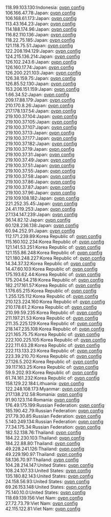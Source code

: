 118.99.103.130:Indonesia: [ovpn config](vpn/118_99_103_130.ovpn)  
106.166.47.78:Japan: [ovpn config](vpn/106_166_47_78.ovpn)  
106.168.61.173:Japan: [ovpn config](vpn/106_168_61_173.ovpn)  
113.43.164.23:Japan: [ovpn config](vpn/113_43_164_23.ovpn)  
114.188.174.96:Japan: [ovpn config](vpn/114_188_174_96.ovpn)  
116.82.110.136:Japan: [ovpn config](vpn/116_82_110_136.ovpn)  
118.22.75.185:Japan: [ovpn config](vpn/118_22_75_185.ovpn)  
121.118.75.51:Japan: [ovpn config](vpn/121_118_75_51.ovpn)  
122.208.194.129:Japan: [ovpn config](vpn/122_208_194_129.ovpn)  
124.215.136.214:Japan: [ovpn config](vpn/124_215_136_214.ovpn)  
126.102.243.6:Japan: [ovpn config](vpn/126_102_243_6.ovpn)  
126.160.17.74:Japan: [ovpn config](vpn/126_160_17_74.ovpn)  
126.200.221.103:Japan: [ovpn config](vpn/126_200_221_103.ovpn)  
126.38.159.75:Japan: [ovpn config](vpn/126_38_159_75.ovpn)  
126.85.52.130:Japan: [ovpn config](vpn/126_85_52_130.ovpn)  
153.206.151.159:Japan: [ovpn config](vpn/153_206_151_159.ovpn)  
1.66.34.52:Japan: [ovpn config](vpn/1_66_34_52.ovpn)  
209.17.88.179:Japan: [ovpn config](vpn/209_17_88_179.ovpn)  
210.170.8.26:Japan: [ovpn config](vpn/210_170_8_26.ovpn)  
217.178.137.54:Japan: [ovpn config](vpn/217_178_137_54.ovpn)  
219.100.37.104:Japan: [ovpn config](vpn/219_100_37_104.ovpn)  
219.100.37.105:Japan: [ovpn config](vpn/219_100_37_105.ovpn)  
219.100.37.107:Japan: [ovpn config](vpn/219_100_37_107.ovpn)  
219.100.37.13:Japan: [ovpn config](vpn/219_100_37_13.ovpn)  
219.100.37.177:Japan: [ovpn config](vpn/219_100_37_177.ovpn)  
219.100.37.182:Japan: [ovpn config](vpn/219_100_37_182.ovpn)  
219.100.37.19:Japan: [ovpn config](vpn/219_100_37_19.ovpn)  
219.100.37.31:Japan: [ovpn config](vpn/219_100_37_31.ovpn)  
219.100.37.49:Japan: [ovpn config](vpn/219_100_37_49.ovpn)  
219.100.37.51:Japan: [ovpn config](vpn/219_100_37_51.ovpn)  
219.100.37.55:Japan: [ovpn config](vpn/219_100_37_55.ovpn)  
219.100.37.58:Japan: [ovpn config](vpn/219_100_37_58.ovpn)  
219.100.37.86:Japan: [ovpn config](vpn/219_100_37_86.ovpn)  
219.100.37.87:Japan: [ovpn config](vpn/219_100_37_87.ovpn)  
219.100.37.96:Japan: [ovpn config](vpn/219_100_37_96.ovpn)  
219.109.108.182:Japan: [ovpn config](vpn/219_109_108_182.ovpn)  
221.252.35.45:Japan: [ovpn config](vpn/221_252_35_45.ovpn)  
24.41.119.253:Japan: [ovpn config](vpn/24_41_119_253.ovpn)  
27.134.147.239:Japan: [ovpn config](vpn/27_134_147_239.ovpn)  
36.14.82.12:Japan: [ovpn config](vpn/36_14_82_12.ovpn)  
60.128.236.138:Japan: [ovpn config](vpn/60_128_236_138.ovpn)  
60.94.252.91:Japan: [ovpn config](vpn/60_94_252_91.ovpn)  
112.171.239.89:Korea Republic of: [ovpn config](vpn/112_171_239_89.ovpn)  
115.160.102.234:Korea Republic of: [ovpn config](vpn/115_160_102_234.ovpn)  
121.141.53.251:Korea Republic of: [ovpn config](vpn/121_141_53_251.ovpn)  
121.155.86.248:Korea Republic of: [ovpn config](vpn/121_155_86_248.ovpn)  
121.180.248.227:Korea Republic of: [ovpn config](vpn/121_180_248_227.ovpn)  
14.34.37.32:Korea Republic of: [ovpn config](vpn/14_34_37_32.ovpn)  
14.47.60.103:Korea Republic of: [ovpn config](vpn/14_47_60_103.ovpn)  
175.193.62.44:Korea Republic of: [ovpn config](vpn/175_193_62_44.ovpn)  
175.204.54.218:Korea Republic of: [ovpn config](vpn/175_204_54_218.ovpn)  
182.217.161.57:Korea Republic of: [ovpn config](vpn/182_217_161_57.ovpn)  
1.176.65.215:Korea Republic of: [ovpn config](vpn/1_176_65_215.ovpn)  
1.255.125.112:Korea Republic of: [ovpn config](vpn/1_255_125_112.ovpn)  
210.123.224.160:Korea Republic of: [ovpn config](vpn/210_123_224_160.ovpn)  
210.178.61.2:Korea Republic of: [ovpn config](vpn/210_178_61_2.ovpn)  
210.99.59.235:Korea Republic of: [ovpn config](vpn/210_99_59_235.ovpn)  
211.197.21.53:Korea Republic of: [ovpn config](vpn/211_197_21_53.ovpn)  
211.35.225.129:Korea Republic of: [ovpn config](vpn/211_35_225_129.ovpn)  
218.147.235.108:Korea Republic of: [ovpn config](vpn/218_147_235_108.ovpn)  
221.165.75.75:Korea Republic of: [ovpn config](vpn/221_165_75_75.ovpn)  
222.100.225.105:Korea Republic of: [ovpn config](vpn/222_100_225_105.ovpn)  
222.111.63.28:Korea Republic of: [ovpn config](vpn/222_111_63_28.ovpn)  
222.113.133.23:Korea Republic of: [ovpn config](vpn/222_113_133_23.ovpn)  
223.39.210.70:Korea Republic of: [ovpn config](vpn/223_39_210_70.ovpn)  
27.126.5.202:Korea Republic of: [ovpn config](vpn/27_126_5_202.ovpn)  
39.117.163.25:Korea Republic of: [ovpn config](vpn/39_117_163_25.ovpn)  
59.9.202.93:Korea Republic of: [ovpn config](vpn/59_9_202_93.ovpn)  
61.74.161.232:Korea Republic of: [ovpn config](vpn/61_74_161_232.ovpn)  
158.129.22.184:Lithuania: [ovpn config](vpn/158_129_22_184.ovpn)  
122.248.108.173:Myanmar: [ovpn config](vpn/122_248_108_173.ovpn)  
217.138.212.58:Romania: [ovpn config](vpn/217_138_212_58.ovpn)  
91.90.123.114:Romania: [ovpn config](vpn/91_90_123_114.ovpn)  
176.49.175.199:Russian Federation: [ovpn config](vpn/176_49_175_199.ovpn)  
185.190.42.79:Russian Federation: [ovpn config](vpn/185_190_42_79.ovpn)  
217.79.30.85:Russian Federation: [ovpn config](vpn/217_79_30_85.ovpn)  
5.140.249.134:Russian Federation: [ovpn config](vpn/5_140_249_134.ovpn)  
77.34.175.34:Russian Federation: [ovpn config](vpn/77_34_175_34.ovpn)  
182.52.138.76:Thailand: [ovpn config](vpn/182_52_138_76.ovpn)  
184.22.230.103:Thailand: [ovpn config](vpn/184_22_230_103.ovpn)  
184.22.88.80:Thailand: [ovpn config](vpn/184_22_88_80.ovpn)  
49.228.241.126:Thailand: [ovpn config](vpn/49_228_241_126.ovpn)  
49.229.190.97:Thailand: [ovpn config](vpn/49_229_190_97.ovpn)  
58.136.70.97:Thailand: [ovpn config](vpn/58_136_70_97.ovpn)  
104.28.214.147:United States: [ovpn config](vpn/104_28_214_147.ovpn)  
108.24.107.33:United States: [ovpn config](vpn/108_24_107_33.ovpn)  
135.180.82.143:United States: [ovpn config](vpn/135_180_82_143.ovpn)  
24.158.56.93:United States: [ovpn config](vpn/24_158_56_93.ovpn)  
69.26.153.148:United States: [ovpn config](vpn/69_26_153_148.ovpn)  
75.140.10.0:United States: [ovpn config](vpn/75_140_10_0.ovpn)  
118.69.139.156:Viet Nam: [ovpn config](vpn/118_69_139_156.ovpn)  
27.72.73.79:Viet Nam: [ovpn config](vpn/27_72_73_79.ovpn)  
42.115.122.81:Viet Nam: [ovpn config](vpn/42_115_122_81.ovpn)  
